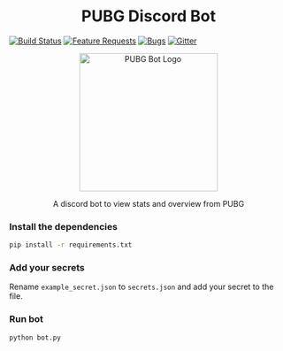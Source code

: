 <h1 align="center">PUBG Discord Bot</h1>

[![Build Status](https://travis-ci.org/MEGACAT-studio/pubg-discord-bot.svg?branch=master)](https://travis-ci.org/MEGACAT-studio/pubg-discord-bot.svg?branch=master)
[![Feature Requests](https://img.shields.io/github/issues/megacat-studio/pubg-discord-bot/feature-request.svg)](https://github.com/megacat-studio/pubg-discord-bot/issues?q=is%3Aopen+is%3Aissue+label%3Afeature-request+sort%3Areactions-%2B1-desc)
[![Bugs](https://img.shields.io/github/issues/megacat-studio/pubg-discord-bot/bug.svg)](https://github.com/megacat-studio/pubg-discord-bot/issues?utf8=✓&q=is%3Aissue+is%3Aopen+label%3Abug)
[![Gitter](https://badges.gitter.im/megacat-studio/pubg-discord-bot.svg)](https://gitter.im/megacat-studio/pubg-discord-bot?utm_source=badge&utm_medium=badge&utm_campaign=pr-badge&utm_content=body_badge)

<p align="center"><img width="250" src="https://i.imgur.com/mlVhzVq.png" alt="PUBG Bot Logo"></p>

<p align="center">A discord bot to view stats and overview from PUBG</p>

### Install the dependencies

```bash
pip install -r requirements.txt
```

### Add your secrets
Rename `example_secret.json` to `secrets.json` and add your secret to the file.

### Run bot
```bash
python bot.py
```
